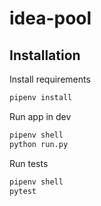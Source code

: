 # idea-pool

## Installation

Install requirements

```bash
pipenv install
```

Run app in dev

```bash
pipenv shell
python run.py 
```

Run tests

```bash
pipenv shell
pytest
```

